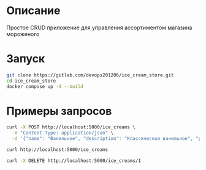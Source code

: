 # Описание
Простое CRUD приложение для управления ассортиментом магазина мороженого

# Запуск
```bash
git clone https://gitlab.com/devops201206/ice_cream_store.git
cd ice_cream_store
docker compose up -d --build
```

# Примеры запросов
```bash
curl -X POST http://localhost:5000/ice_creams \
  -H "Content-Type: application/json" \
  -d '{"name": "Ванильное", "description": "Классическое ванильное", "price": 2.5, "quantity": 100}'

curl http://localhost:5000/ice_creams

curl -X DELETE http://localhost:5000/ice_creams/1
```